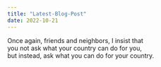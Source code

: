 ```yaml
---
title: "Latest-Blog-Post"
date: 2022-10-21
---
```


Once again, friends and neighbors, I insist that<br>
you not ask what your country can do for you,<br>
but instead, ask what you can do for your country.
